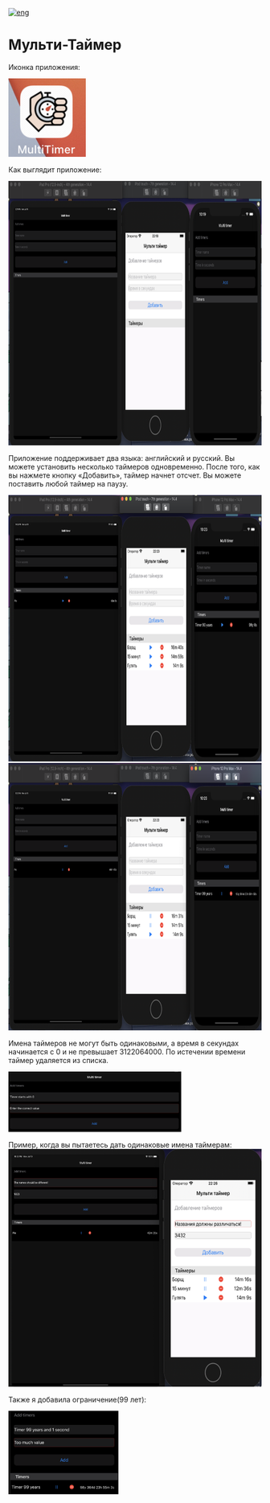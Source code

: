 [![eng](https://img.shields.io/badge/Lang-ENG-brightgreen.svg)](https://github.com/StuLolka/Multi-Timer/blob/main/README.md)
# Мульти-Таймер


Иконка приложения:

<img src="https://github.com/StuLolka/Multi-Timer/blob/main/Screens/appIcon.png" width="154" height="156">


Как выглядит приложение:

<img src="https://github.com/StuLolka/Multi-Timer/blob/main/Screens/Timers3.png" width="844" height="526">


Приложение поддерживает два языка: английский и русский. Вы можете установить несколько таймеров одновременно. После того, как вы нажмете кнопку «Добавить», таймер начнет отсчет. Вы можете поставить любой таймер на паузу.


<img src="https://github.com/StuLolka/Multi-Timer/blob/main/Screens/Timers2.png" width="840" height="530">


<img src="https://github.com/StuLolka/Multi-Timer/blob/main/Screens/Timers1.png" width="840" height="532">


Имена таймеров не могут быть одинаковыми, а время в секундах начинается с 0 и не превышает 3122064000. По истечении времени таймер удаляется из списка.

<img src="https://github.com/StuLolka/Multi-Timer/blob/main/Screens/TimerStartsWith0.png" width="344" height="120">

Пример, когда вы пытаетесь дать одинаковые имена таймерам:
<img src="https://github.com/StuLolka/Multi-Timer/blob/main/Screens/NameDifferent.png" width="595" height="473">

Также я добавила ограничение(99 лет):

<img src="https://github.com/StuLolka/Multi-Timer/blob/main/Screens/tooMuch.png" width="219" height="166">
